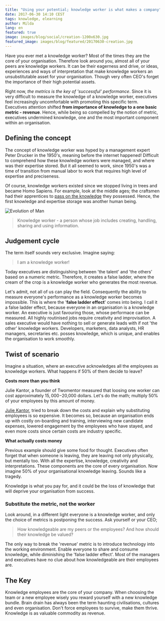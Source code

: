 ```yaml
---
title: "Using your potential; knowledge worker is what makes a company"
date: 2017-06-30 14:10 CEST
tags: knowledge, elearning
author: Milda
lang: en
featured: true
image: images/blog/social/creation-1200x630.jpg
featured_image: images/blog/featured/20170630-creation.jpg
---
```


Have you ever met a knowledge worker? Most of the times they are the core of your organisation. Therefore look around you, almost all of your peers are knowledge workers. It can be their eagerness and drive, or ideas, experiences and ways of interpretation that make knowledge workers an unsubstitutable asset for your organisation. Though very often CEO's forget the importance of their high potential assets.

Right now, *the metrics is the key of 'successful' performance*. Since it is very difficult to  measure the knowledge of a knowledge worker, executives feel increasingly uncomfortable with promoting this specific term. Executives attention shifted **from importance of knowledge to a one basic metric - revenue**. Hence, while being so compelled by the notion of metric, executives undermined knowledge, one and the most important component within an organisation.

## Defining the concept

The concept of knowledge worker was hyped by a management expert Peter Drucker in the 1950's, meaning before the internet happened! Difficult to comprehend how these knowledge workers were managed, and where was their expertise stored. But it all seemed to work, since 1950's was a time of transition from manual labor to work that requires high level of expertise and preciseness.

Of course, knowledge workers existed since we stopped living in trees and became Homo Sapiens. For example, look at the middle ages; the craftsmen had their apprentices to [pass on the knowledge](http://blog.learningspaces.io/learning-in-the-age-of-the-tutorial/) they possessed. Hence, the first knowledge and expertise storage was another human being.

![Evolution of Man](/images/blog/en/homosapiens.jpg)

> Knowledge worker - a person whose job includes creating, handling, sharing and using information.

## Judgement cycle

The term itself sounds very exclusive. Imagine saying:

> I am a knowledge worker!

Today executives are distinguishing between 'the talent' and 'the others' based on a numeric metric. Therefore, it creates a false ladder, where the cream of the crop is a knowledge worker who generates the most revenue.

Let's admit, not all of us can play the field. Consequently the ability to measure everyone's performance as a knowledge worker becomes impossible. This is where the '**false ladder effect**' comes into being. I call it a false ladder effect, because everyone in an organisation is a knowledge worker. An executive is just favouring those, whose performace can be measured. All highly routinised jobs require creativity and improvisation. A sales executive would have nothing to sell or generate leads with if not 'the other' knowledge workers. Developers, marketers, data analysts, HR managers, secretaries etc. posses knowledge, which is unique, and enables the organisation to work smoothly.

## Twist of scenario

Imagine a situation, where an executive acknowledges all the employees as knowledge workers. What happens if 50% of them decide to leave?

__Costs more than you think__

Julie Kantor, a founder of Twomentor measured that loosing one worker can cost approximately $15,000-$20,000 dollars. Let's do the math; multiply 50% of your employees by this amount of money.

[Julie Kantor](http://www.huffingtonpost.com/julie-kantor/high-turnover-costs-way-more-than-you-think_b_9197238.html), tried to break down the costs and explain why substituting employees is so expensive. It becomes so, because an organisation ends up with costly on-boarding and training, interviewing new candidate expenses, lowered engagement by the employees who have stayed, and even more costs since certain costs are industry specific.

__What actually costs money__

Previous example should give some food for thought. Executives often forget that when someone is leaving, they are leaving not only physically, but mentally too. With all the expertise, knowledge, creativity and interpretations. These components are the core of every organisation. Now imagine 50% of your organisational knowledge leaving. Sounds like a tragedy.  

Knowledge is what you pay for, and it could be the loss of knowledge that will deprive your organisation from success.

### Substitute the metric, not the worker

Look around, in a different light everyone is a knowledge worker, and only the choice of metrics is postponing the success. Ask yourself or your CEO;

> How knowledgeable are my peers or the employees? And how should their knowledge be valued?

The only way to break the 'revenue' metric is to introduce technology into the working environment. Enable everyone to share and consume knowledge, while diminishing the 'false ladder effect'. Most of the managers and executives have no clue about how knowledgeable are their employees are.

## The Key

Knowledge employees are the core of your company. When choosing the team or a new employee wisely you reward yourself with a new knowledge bundle. Brain drain has always been the term haunting civilisations, cultures and even organisation. Don't force employees to survive, make them thrive. Knowledge is as valuable commodity as revenue.  
